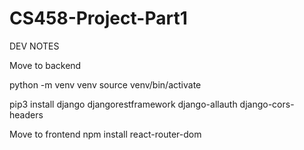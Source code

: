 # CS458-Project-Part1

DEV NOTES

Move to backend

python -m venv venv
source venv/bin/activate

pip3 install django djangorestframework django-allauth django-cors-headers


Move to frontend
npm install react-router-dom